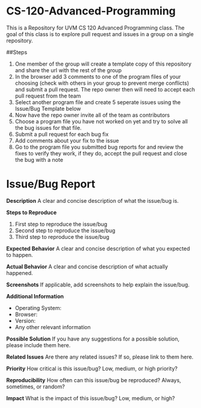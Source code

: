 # CS-120-Advanced-Programming

This is a Repository for UVM CS 120 Advanced Programming class. The goal of this class is to explore pull request and issues in a group on a single repository.  

##Steps 
1. One member of the group will create a template copy of this repository and share the url with the rest of the group
2. In the browser add 3 comments to one of the program files of your choosing (check with others in your group to prevent merge conflicts) and submit a pull request. The repo owner then will need to accept each pull request from the team
3. Select another program file and create 5 seperate issues using the Issue/Bug Template below
4. Now have the repo owner invite all of the team as contributors
5. Choose a program file you have not worked on yet and try to solve all the bug issues for that file. 
6. Submit a pull request for each bug fix
7. Add comments about your fix to the issue
8. Go to the program file you submitted bug reports for and review the fixes to verify they work, if they do, accept the pull request and close the bug with a note

# Issue/Bug Report
**Description**
A clear and concise description of what the issue/bug is.

**Steps to Reproduce**
1. First step to reproduce the issue/bug
2. Second step to reproduce the issue/bug
3. Third step to reproduce the issue/bug

**Expected Behavior**
A clear and concise description of what you expected to happen.

**Actual Behavior**
A clear and concise description of what actually happened.

**Screenshots**
If applicable, add screenshots to help explain the issue/bug.

**Additional Information**
* Operating System:
* Browser:
* Version:
* Any other relevant information

**Possible Solution**
If you have any suggestions for a possible solution, please include them here.

**Related Issues**
Are there any related issues? If so, please link to them here.

**Priority**
How critical is this issue/bug? Low, medium, or high priority?

**Reproducibility**
How often can this issue/bug be reproduced? Always, sometimes, or random?

**Impact**
What is the impact of this issue/bug? Low, medium, or high?
